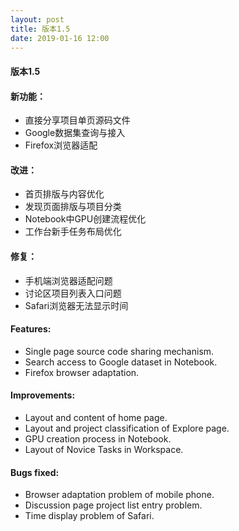 ```yaml
---
layout: post
title: 版本1.5
date: 2019-01-16 12:00
---
```

#### 版本1.5
#### 新功能：
- 直接分享项目单页源码文件
- Google数据集查询与接入
- Firefox浏览器适配

#### 改进：
- 首页排版与内容优化
- 发现页面排版与项目分类
- Notebook中GPU创建流程优化
- 工作台新手任务布局优化

#### 修复：
- 手机端浏览器适配问题
- 讨论区项目列表入口问题
- Safari浏览器无法显示时间

#### Features:
- Single page source code sharing mechanism.
- Search access to Google dataset in Notebook.
- Firefox browser adaptation.

#### Improvements:
- Layout and content of home page.
- Layout and project classification of Explore page. 
- GPU creation process in Notebook.
- Layout of Novice Tasks in Workspace.

#### Bugs fixed:
- Browser adaptation problem of mobile phone. 
- Discussion page project list entry problem.
- Time display problem of Safari.
